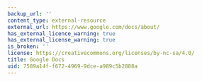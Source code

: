 ```yaml
---
backup_url: ''
content_type: external-resource
external_url: https://www.google.com/docs/about/
has_external_licence_warning: true
has_external_license_warning: true
is_broken: ''
license: https://creativecommons.org/licenses/by-nc-sa/4.0/
title: Google Docs
uid: 7589a14f-f672-4969-9dce-a989c5b2888a
---
```

